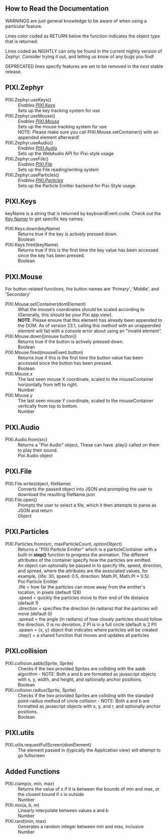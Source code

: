 <article> <br> <h1>How to Read the Documentation</h1> <p><span class="warning">WARNINGS</span> are just general knowledge to be aware of when using a particular feature.</p> <p>Lines color coded as <span class="return">RETURN</span> below the function indicates the object type that is returned.
 </p> <p>Lines coded as <span class="nightly">NIGHTLY</span> can only be found in the current nightly version of Zephyr.
 Consider trying it out, and letting us know of any bugs you find!</p> <p><span class="deprecated">DEPRECATED</span> lines specify features are set to be removed in the next stable release.</p> <h2>PIXI.Zephyr</h2> <dl> <dt>PIXI.Zephyr.useKeys()</dt> <dd><em>Enables <a href="#PIXI.Keys">PIXI.Keys</a></em></dd> <dd>Sets up the key tracking system for use</dd> <dt>PIXI.Zephyr.useMouse()</dt> <dd><em>Enables <a href="#PIXI.Mouse">PIXI.Mouse</a></em></dd> <dd>Sets up the mouse tracking system for use</dd> <dd><span class="warning">NOTE</span>: Please make sure you call PIXI.Mouse.setContainer() with an appended
 element afterward!</dd> <dt>PIXI.Zephyr.useAudio()</dt> <dd><em>Enables <a href="#PIXI.Audio">PIXI.Audio</a></em></dd> <dd>Sets up the WebAudio API for Pixi-style usage</dd> <dt>PIXI.Zephyr.useFile()</dt> <dd><em>Enables <a href="#PIXI.File">PIXI.File</a></em></dd> <dd>Sets up the File reading/writing system</dd> <dt>PIXI.Zephyr.useParticles()</dt> <dd><em>Enables <a href="#PIXI.Particles">PIXI.Particles</a></em></dd> <dd>Sets up the Particle Emitter backend for Pixi-Style usage</dd> </dl> <h2 id="PIXI.Keys">PIXI.Keys</h2> <p>keyName is a string that is returned by keyboardEvent.code. Check out the <a
 href="https://zephyrjs.netlify.app/keyname">Key Namer</a> to get specific key names.</p> <dl> <dt>PIXI.Keys.down(keyName)</dt> <dd>Returns true if the key is actively pressed down.</dd> <dd class="return">Boolean</dd> <dt>PIXI.Keys.fired(keyName)</dt> <dd>Returns true if this is the first time the key value has been accessed since the key has been pressed.
 </dd> <dd class="return">Boolean</dd> </dl> <h2 id="PIXI.Mouse">PIXI.Mouse</h2> <p>For button-related functions, the button names are 'Primary', 'Middle', and 'Secondary'</p> <dl> <dt>PIXI.Mouse.setContainer(domElement)</dt> <dd>What the mouse’s coordinates should be scaled according to (Generally, this should be your Pixi
 app.view).
 </dd> <dd class="warning"><strong>NOTE</strong>: Please ensure that this element has already been appended to the
 DOM.
 As of version 23.1, calling this method with an unappended element will fail with a console error about
 using an "invalid element".</dd> <dt>PIXI.Mouse.down([mouse button])</dt> <dd>Returns true if the button is actively pressed down.</dd> <dd class="return">Boolean</dd> <dt>PIXI.Mouse.fired(mouseEvent.button)</dt> <dd>Returns true if this is the first time the button value has been accessed since the button has been
 pressed.
 </dd> <dd class="return">Boolean</dd> <dt>PIXI.Mouse.x</dt> <dd>The last seen mouse X coordinate, scaled to the mouseContainer horizontally from left to right.</dd> <dd class="return">Number</dd> <dt>PIXI.Mouse.y</dt> <dd>The last seen mouse Y coordinate, scaled to the mouseContainer vertically from top to bottom.</dd> <dd class="return">Number</dd> </dl> <h2 id="PIXI.Audio">PIXI.Audio</h2> <dl> <dt>PIXI.Audio.from(src)</dt> <dd>Returns a "Pixi Audio" object. These can have .play() called on them to play their sound.</dd> <dd class="return">Pixi Audio object</dd> </dl> <h2 id="PIXI.File">PIXI.File</h2> <dl> <dt>PIXI.File.write(object, fileName)</dt> <dd>Converts the passed object into JSON and prompting the user to download the resulting fileName.json</dd> <dt>PIXI.File.open()</dt> <dd>Prompts the user to select a file, which it then attempts to parse as JSON and return</dd> <dd class="return">Object</dd> </dl> <h2 id="PIXI.Particles">PIXI.Particles</h2> <dl> <dt>PIXI.Particles.from(src, maxParticleCount<em>, optionObject</em>)</dt> <dd>Returns a "PIXI Particle Emitter" which is a particleContainer with a built-in <strong>step()</strong>
 function to progress the animation. The different attributes of the container specify how the particles
 are emitted.</dd> <dd>An object can optionally be passed in to specify life, speed, direction, and spread, where the attributes are the associated values, for example, {life: 30, speed: 0.5, direction: Math.PI, Math.PI * 0.5}.</dd> <dd class="return">Pixi Particle Emitter</dd> <dd>.life = how far the particles can move away from the emitter's location, in pixels (default 128)
 <br>.speed = quickly the particles move to their end of life distance (default 1)
 <br>.direction = specifies the direction (in radians) that the particles will move (default 0)
 <br>.spread = the angle (in radians) of how closely particles should follow the direction. 0 is no
 deviation, 2 PI is in a full circle (default is 2 PI)
 <br><span class="nightly">.spawn</span> = {x, y} object that indicates where particles will be created
 <br>.step() = a shared function that moves and updates all particles
 </dd> </dl> <h2>PIXI.collision</h2> <dl> <dt>PIXI.collision.aabb(Sprite, Sprite)</dt> <dd>Checks if the two provided Sprites are colliding with the aabb algorithm - NOTE: Both a and b are
 formatted
 as javascript objects with x, y, width, and height, and optionally anchor positions.</dd> <dd class="return">Boolean</dd> <dt>PIXI.collision.radius(Sprite, Sprite)</dt> <dd>Checks if the two provided Sprites are colliding with the standard point-radius method of circle
 collision -
 NOTE: Both a and b are formatted as javascript objects with x, y, and r, and optionally anchor
 positions.
 </dd> <dd class="return">Boolean</dd> </dl> <h2>PIXI.utils</h2> <dl> <dt>PIXI.utils.requestFullScreen(domElement)</dt> <dd>The element passed in (typically the Application view) will attempt to go fullscreen</dd> </dl> <h2>Added Functions</h2> <dl> <dt>PIXI.clamp(x, min, max)</dt> <dd>Returns the value of x if it is between the bounds of min and max, or the closest bound if x is outside
 </dd> <dd class="return">Number</dd> <dt>PIXI.mix(a, b, m)</dt> <dd>Linearly interpolate between values a and b</dd> <dd class="return">Number</dd> <dt>PIXI.rand(min, max)</dt> <dd>Generates a random integer between min and max, inclusive</dd> <dd class="return">Number</dd> </dl> </article> 
